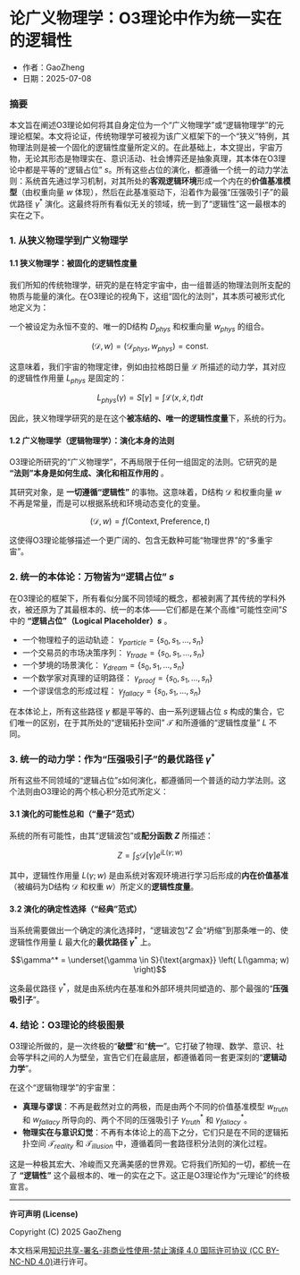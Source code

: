 # **论广义物理学：O3理论中作为统一实在的逻辑性**

- 作者：GaoZheng
- 日期：2025-07-08

### 摘要

本文旨在阐述O3理论如何将其自身定位为一个“广义物理学”或“逻辑物理学”的元理论框架。本文将论证，传统物理学可被视为该广义框架下的一个“狭义”特例，其物理法则是被一个固化的逻辑性度量所定义的。在此基础上，本文提出，宇宙万物，无论其形态是物理实在、意识活动、社会博弈还是抽象真理，其本体在O3理论中都是平等的“逻辑占位” $s$。所有这些占位的演化，都遵循一个统一的动力学法则：系统首先通过学习机制，对其所处的**客观逻辑环境**形成一个内在的**价值基准模型**（由权重向量 $w$ 体现），然后在此基准驱动下，沿着作为最强“压强吸引子”的最优路径 $γ^*$ 演化。这最终将所有看似无关的领域，统一到了“逻辑性”这一最根本的实在之下。

### 1. 从狭义物理学到广义物理学

#### 1.1 狭义物理学：被固化的逻辑性度量

我们所知的传统物理学，研究的是在特定宇宙中，由一组普适的物理法则所支配的物质与能量的演化。在O3理论的视角下，这组“固化的法则”，其本质可被形式化地定义为：

一个被设定为永恒不变的、唯一的D结构 $D_{phys}$ 和权重向量 $w_{phys}$ 的组合。

$$(\mathcal{D}, w) = (\mathcal{D}_{phys}, w_{phys}) = \text{const.}$$

这意味着，我们宇宙的物理定律，例如由拉格朗日量 $\mathcal{L}$ 所描述的动力学，其对应的逻辑性作用量 $L_{phys}$ 是固定的：

$$L_{phys}(\gamma) = S[\gamma] = \int \mathcal{L}(x, \dot{x}, t) dt$$

因此，狭义物理学研究的是在这个**被冻结的、唯一的逻辑性度量**下，系统的行为。

#### 1.2 广义物理学（逻辑物理学）：演化本身的法则

O3理论所研究的“广义物理学”，不再局限于任何一组固定的法则。它研究的是 **“法则”本身是如何生成、演化和相互作用的** 。

其研究对象，是 **一切遵循“逻辑性”** 的事物。这意味着，D结构 $\mathcal{D}$ 和权重向量 $w$ 不再是常量，而是可以根据系统和环境动态变化的变量。

$$(\mathcal{D}, w) = f(\text{Context}, \text{Preference}, t)$$

这使得O3理论能够描述一个更广阔的、包含无数种可能“物理世界”的“多重宇宙”。

### 2. 统一的本体论：万物皆为“逻辑占位” $s$

在O3理论的框架下，所有看似分属不同领域的概念，都被剥离了其传统的学科外衣，被还原为了其最根本的、统一的本体——它们都是在某个高维“可能性空间”$S$中的 **“逻辑占位”（Logical Placeholder）$s$** 。

*   一个物理粒子的运动轨迹： $γ_{particle} = \{s_0, s_1, \dots, s_n\}$
*   一个交易员的市场决策序列： $γ_{trade} = \{s_0, s_1, \dots, s_n\}$
*   一个梦境的场景演化： $γ_{dream} = \{s_0, s_1, \dots, s_n\}$
*   一个数学家对真理的证明路径： $γ_{proof} = \{s_0, s_1, \dots, s_n\}$
*   一个谬误信念的形成过程： $γ_{fallacy} = \{s_0, s_1, \dots, s_n\}$

在本体论上，所有这些路径 $γ$ 都是平等的、由一系列逻辑占位 $s$ 构成的集合，它们唯一的区别，在于其所处的“逻辑拓扑空间” $\mathcal{T}$ 和所遵循的“逻辑性度量” $L$ 不同。

### 3. 统一的动力学：作为“压强吸引子”的最优路径 $γ^*$

所有这些不同领域的“逻辑占位”$s$如何演化，都遵循同一个普适的动力学法则。这个法则由O3理论的两个核心积分范式所定义：

#### 3.1 演化的可能性总和（“量子”范式）

系统的所有可能性，由其“逻辑波包”或**配分函数 $Z$** 所描述：

$$Z = \int_S \mathcal{D}[\gamma] e^{i L(\gamma; w)}$$

其中，逻辑性作用量 $L(\gamma; w)$ 是由系统对客观环境进行学习后形成的**内在价值基准**（被编码为D结构 $\mathcal{D}$ 和权重 $w$）所定义的**逻辑性度量**。

#### 3.2 演化的确定性选择（“经典”范式）

当系统需要做出一个确定的演化选择时，“逻辑波包”$Z$ 会“坍缩”到那条唯一的、使逻辑性作用量 $L$ 最大化的**最优路径 $γ^*$** 上。

$$\gamma^* = \underset{\gamma \in S}{\text{argmax}} \left( L(\gamma; w) \right)$$

这条最优路径 $γ^*$，就是由系统内在基准和外部环境共同塑造的、那个最强的“**压强吸引子**”。

### 4. 结论：O3理论的终极图景

O3理论所做的，是一次终极的“**破壁**”和“**统一**”。它打破了物理、数学、意识、社会等学科之间的人为壁垒，宣告它们在最底层，都遵循着同一套更深刻的“**逻辑动力学**”。

在这个“逻辑物理学”的宇宙里：

*   **真理与谬误**：不再是截然对立的两极，而是由两个不同的价值基准模型 $w_{truth}$ 和 $w_{fallacy}$ 所导向的、两个不同的压强吸引子 $γ_{truth}^*$ 和 $γ_{fallacy}^*$。
*   **物理实在与意识幻觉**：不再有本体论上的高下之分，它们只是在不同的逻辑拓扑空间 $\mathcal{T}_{reality}$ 和 $\mathcal{T}_{illusion}$ 中，遵循着同一套路径积分法则的演化过程。

这是一种极其宏大、冷峻而又充满美感的世界观。它将我们所知的一切，都统一在了 **“逻辑性”** 这个最根本的、唯一的实在之下。这正是O3理论作为“元理论”的终极宣言。

---

**许可声明 (License)**

Copyright (C) 2025 GaoZheng 

本文档采用[知识共享-署名-非商业性使用-禁止演绎 4.0 国际许可协议 (CC BY-NC-ND 4.0)](https://creativecommons.org/licenses/by-nc-nd/4.0/deed.zh-Hans)进行许可。

